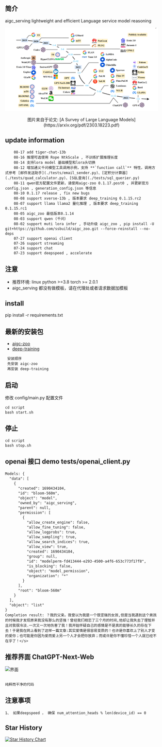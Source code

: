 
## 简介

   aigc_serving lightweight and efficient Language service model reasoning


   
   ![llm.png](asserts/llm.png)
   <div align="center"> 图片来自于论文: [A Survey of Large Language Models](https://arxiv.org/pdf/2303.18223.pdf) </div>

## update information
```text
    08-17 add tiger-chat-13b
    08-16 推理可选使用 Rope NtkScale , 不训练扩展推理长度
    08-14 支持lora model 基础模型和lora头切换
    08-12 增加通义千问模型工具调用示例，支持 **`function call`** 特性，调用方式参考 [邮件发送助手](./tests/email_sender.py)、[定积分计算器](./tests/quad_calculator.py)、[SQL查询](./tests/sql_querier.py)
    08-11 qwen官方配置文件更新，请使用aigc-zoo 0.1.17.post0 , 并更新官方config.json , generation_config.json 等信息
    08-10 0.1.17 release , fix new bugs
    08-08 support xverse-13b , 版本要求 deep_training 0.1.15.rc2
    08-07 support llama llama2 量化推理 , 版本要求 deep_training 0.1.15.rc1
    08-05 aigc_zoo 最低版本0.1.14 
    08-03 support qwen (千问）
    08-02 support muti lora infer , 手动升级 aigc_zoo , pip install -U git+https://github.com/ssbuild/aigc_zoo.git --force-reinstall --no-deps
    07-27 support openai client
    07-26 support streaming
    07-24 support chat
    07-23 support deepspeed , accelerate
```

## 注意
   - 推荐环境: linux python >=3.8 torch >= 2.0.1
   - aigc_serving 都没有做模板，请在代理处或者请求数据加模板

## install
pip install -r requirements.txt


## 最新的安装包
 - [aigc-zoo](https://pypi.org/project/aigc-zoo/#history)
 - [deep-training](https://pypi.org/project/deep-training/#history)

```text
 安装顺序 
 先安装 aigc-zoo
 再安装 deep-training
```




## 启动
修改 config/main.py 配置文件

```commandline
cd script
bash start.sh
```

##  停止
```commandline
cd script
bash stop.sh
```


## openai 接口  demo tests/openai_client.py

```text
Models: {
  "data": [
    {
      "created": 1690434104,
      "id": "bloom-560m",
      "object": "model",
      "owned_by": "aigc_serving",
      "parent": null,
      "permission": [
        {
          "allow_create_engine": false,
          "allow_fine_tuning": false,
          "allow_logprobs": true,
          "allow_sampling": true,
          "allow_search_indices": true,
          "allow_view": true,
          "created": 1690434104,
          "group": null,
          "id": "modelperm-fd413444-e293-4500-a4f6-653c773f17f8",
          "is_blocking": false,
          "object": "model_permission",
          "organization": "*"
        }
      ],
      "root": "bloom-560m"
    }
  ],
  "object": "list"
}
Completion result: ？我的父亲。我曾以为我是一个很坚强的女孩,但是当我遇到这个男孩的时候我才发现原来我没有那么的坚强！曾经我们相恋了三个月的时间,他却让我失去了理智并且对我很冷淡.一次又一次地伤害了我！我开始怀疑自己的感情是不是真的能够长久的存在下去！于是我在网上看到了这样一篇文章:其实爱情是很容易变质的！也许是你喜欢上了别人才变的爱你；也可能是你因为爱而爱上另一个人才会把你放弃；而或许是你不懂珍惜一个人就已经不在乎了！</s>

```



## 推荐界面 ChatGPT-Next-Web

![界面](asserts/1.png)

## 
    纯粹而干净的代码


## 注意事项
```text
1、 如果deepspeed ， 确保 num_attention_heads % len(device_id) == 0

```



## Star History

[![Star History Chart](https://api.star-history.com/svg?repos=ssbuild/aigc_serving&type=Date)](https://star-history.com/#ssbuild/aigc_serving&Date)

